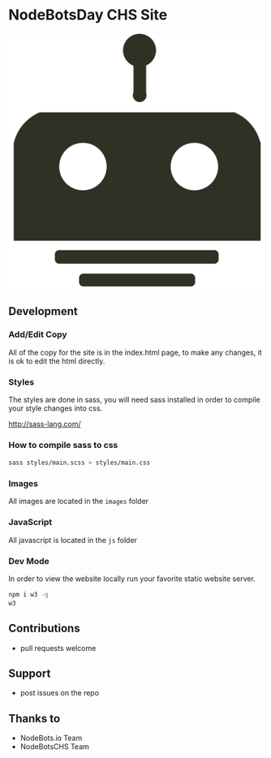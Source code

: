 # NodeBotsDay CHS Site

![Nodebots](https://raw.githubusercontent.com/nodebotschs/nodebotschs.github.io/master/images/nodebot_logo.png)

## Development

### Add/Edit Copy

All of the copy for the site is in the index.html page, to make any changes,
it is ok to edit the html directly.

### Styles

The styles are done in sass, you will need sass installed in order to compile
your style changes into css.

http://sass-lang.com/

### How to compile sass to css

``` sh
sass styles/main.scss > styles/main.css
```

### Images

All images are located in the `images` folder

### JavaScript

All javascript is located in the `js` folder

### Dev Mode

In order to view the website locally run your favorite static website server.

``` sh
npm i w3 -g
w3
```

## Contributions

* pull requests welcome

## Support

* post issues on the repo

## Thanks to

* NodeBots.io Team
* NodeBotsCHS Team
